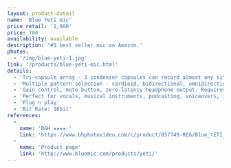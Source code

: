 ```yaml
---
layout: product-detail
name: 'Blue Yeti mic'
price_retail: '1,000'
price: 700
availability: available
description: '#1 best seller mic on Amazon.'
photos:
  - '/img/blue-yeti-1.jpg'
link: '/products/blue-yeti-mic.html'
details:
  - 'Tri-capsule array - 3 condenser capsules can record almost any situation'
  - 'Multiple pattern selection - cardioid, bidirectional, omnidirectional & stereo'
  - 'Gain control, mute button, zero-latency headphone output. Requires a minimum of 64 MB of RAM'
  - 'Perfect for vocals, musical instruments, podcasting, voiceovers, interviews, field recordings, conference calls'
  - 'Plug n play'
  - 'Bit Rate: 16bit'
references:
  -
    name: 'B&H ★★★★☆'
    link: 'https://www.bhphotovideo.com/c/product/857749-REG/Blue_YETI_Yeti_Multi_Pattern_USB_Microphone.html'
  -
    name: 'Product page'
    link: 'http://www.bluemic.com/products/yeti/'
---
```

